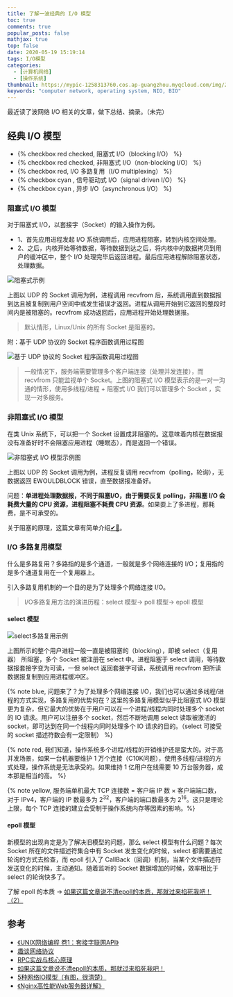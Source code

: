 ```yaml
---
title: 了解一波经典的 I/O 模型
toc: true
comments: true
popular_posts: false
mathjax: true
top: false
date: 2020-05-19 15:19:14
tags: I/O模型
categories:
  - [计算机网络]
  - [操作系统]
thumbnail: https://mypic-1258313760.cos.ap-guangzhou.myqcloud.com/img/20200519233557.png
keywords: "computer network, operating system, NIO, BIO"
---
```


最近读了波网络 I/O 相关的文章，做下总结、摘录。（未完）

## 经典 I/O 模型

- {% checkbox red checked, 阻塞式 I/O（blocking I/O） %}
- {% checkbox red checked, 非阻塞式 I/O（non-blocking I/O） %}
- {% checkbox red, I/O 多路复用（I/O multiplexing） %}
- {% checkbox cyan , 信号驱动式 I/O（signal driven I/O） %}
- {% checkbox cyan , 异步 I/O（asynchronous I/O） %}

### 阻塞式 I/O 模型

对于阻塞式 I/O，以套接字（Socket）的输入操作为例。

- 1、首先应用进程发起 I/O 系统调用后，应用进程阻塞，转到内核空间处理。
- 2、之后，内核开始等待数据，等待数据到达之后，将内核中的数据拷贝到用户的缓冲区中，整个 I/O 处理完毕后返回进程。最后应用进程解除阻塞状态，处理数据。

<!-- more -->

![阻塞式示例](https://mypic-1258313760.cos.ap-guangzhou.myqcloud.com/img/20200519164453.png)

上图以 UDP 的 Socket 调用为例，进程调用 recvfrom 后，系统调用直到数据报到达且被复制到用户空间中或发生错误才返回。进程从调用开始到它返回的整段时间内是被阻塞的。recvfrom 成功返回后，应用进程开始处理数据报。

> 默认情形，Linux/Unix 的所有 Socket 是阻塞的。

附：基于 UDP 协议的 Socket 程序函数调用过程图

![基于 UDP 协议的 Socket 程序函数调用过程图](https://mypic-1258313760.cos.ap-guangzhou.myqcloud.com/img/20200519164642.png)

>一般情况下，服务端需要管理多个客户端连接（处理并发连接），而 recvfrom 只能监视单个 Socket。上图的阻塞式 I/O 模型表示的是一对一沟通的情形，使用多线程/进程 + 阻塞式 I/O 我们可以管理多个 Socket ，实现一对多服务。

### 非阻塞式 I/O 模型

在类 Unix 系统下，可以把一个 Socket 设置成非阻塞的。这意味着内核在数据报没有准备好时不会阻塞应用进程（睡眠态），而是返回一个错误。

![非阻塞式 I/O 模型示例图](https://mypic-1258313760.cos.ap-guangzhou.myqcloud.com/img/20200519170609.png)

上图以 UDP 的 Socket 调用为例，进程反复调用 recvfrom（polling，轮询），无数据返回 EWOULDBLOCK 错误，直至数据报准备好。

问题：**单进程处理数据报，不同于阻塞I/O，由于需要反复 polling，非阻塞 I/O 会耗费大量的 CPU 资源，进程阻塞不耗费 CPU 资源**。如果耍上了多进程，那耗费，是不可承受的。

关于阻塞的原理，这篇文章有简单介绍[✔🔗](https://zhuanlan.zhihu.com/p/63179839)。

### I/O 多路复用模型

什么是多路复用？多路指的是多个通道，一般就是多个网络连接的 I/O；复用指的是多个通道复用在一个复用器上。

引入多路复用机制的一个目的是为了处理多个网络连接 I/O。

> I/O多路复用方法的演进历程：select 模型-> poll 模型-> epoll 模型

#### select 模型

![select多路复用示例](https://mypic-1258313760.cos.ap-guangzhou.myqcloud.com/img/20200519214552.png)

上图所示的整个用户进程一般一直是被阻塞的（blocking），即被 select（复用器） 所阻塞，多个 Socket 被注册在 select 中。进程阻塞于 select 调用，等待数据报套接字变为可读，一但 select 返回套接字可读，系统调用 recvfrom 把所读数据报复制到应用进程缓冲区。

{% note blue, 问题来了？为了处理多个网络连接 I/O，我们也可以通过多线程/进程的方式实现，多路复用的优势何在？这里的多路复用模型似乎比阻塞式 I/O 模型更为复杂，但它最大的优势在于用户可以在一个进程/线程内同时处理多个 socket 的 IO 请求。用户可以注册多个 socket，然后不断地调用 select 读取被激活的 socket，即可达到在同一个线程内同时处理多个 IO 请求的目的。（select 可接受的 socket 描述符数会有一定限制） %}

{% note red, 我们知道，操作系统多个进程/线程的开销维护还是蛮大的。对于高并发场景，如果一台机器要维护 1 万个连接（C10K问题），使用多线程/进程的方式处理，操作系统是无法承受的。如果维持 1 亿用户在线需要 10 万台服务器，成本那是相当的高。 %}

{% note yellow, 服务端单机最大 TCP 连接数 = 客户端 IP 数 × 客户端端口数，对于 IPv4，客户端的 IP 数最多为 $2^{32}$，客户端的端口数最多为 $2^{16}$。这只是理论上限，每个 TCP 连接的建立会受制于操作系统内存等因素的影响。%}

#### epoll 模型

新模型的出现肯定是为了解决旧模型的问题，那么 select 模型有什么问题？每次 Socket 所在的文件描述符集合中有 Socket 发生变化的时候，select 都需要通过轮询的方式去检查，而 epoll 引入了 CallBack（回调）机制，当某个文件描述符发送变化的时候，主动通知。随着监听的 Socket 数据增加的时候，效率相比于 select 的轮询快多了。

了解 epoll 的本质 -> [如果这篇文章说不清epoll的本质，那就过来掐死我吧！ （2）](https://zhuanlan.zhihu.com/p/64138532)


## 参考

- [《UNIX网络编程 卷1：套接字联网API》](https://book.douban.com/subject/4859464/)
- [趣谈网络协议](https://time.geekbang.org/column/article/9293)
- [RPC实战与核心原理](https://time.geekbang.org/column/article/204696)
- [如果这篇文章说不清epoll的本质，那就过来掐死我吧！](https://zhuanlan.zhihu.com/p/63179839)
- [5种网络IO模型（有图，很清楚）](https://zhuanlan.zhihu.com/p/54580385)
- [《Nginx高性能Web服务器详解》](https://book.douban.com/subject/25773187/)